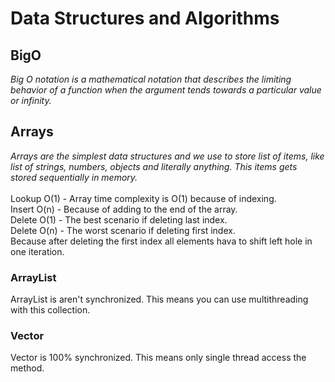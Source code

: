 # Data Structures and Algorithms

## BigO
*Big O notation is a mathematical notation that 
describes the limiting behavior of a function when the argument tends towards a particular value or infinity.*

## Arrays
*Arrays are the simplest data structures and we use to store list of items, 
like list of strings, numbers, objects and literally anything. This items gets stored sequentially in memory.* <br/> <br/>
Lookup  O(1) - Array time complexity is O(1) because of indexing. <br/>
Insert  O(n) - Because of adding to the end of the array. <br/>
Delete  O(1) - The best scenario if deleting last index. <br/>
Delete  O(n) - The worst scenario if deleting first index. <br/>
Because after deleting the first index all elements hava to shift left hole in one iteration. <br/>

### ArrayList
ArrayList is aren't synchronized. This means you can use multithreading with this collection.
### Vector
Vector is 100% synchronized. This means only single thread access the method.

